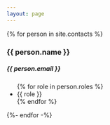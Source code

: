 ```yaml
---
layout: page
---
```



{% for person in site.contacts %}

<h3>{{ person.name }}</h3>
<h5>{{ person.email }}</h5>
<ul>
{% for role in person.roles %}
    <li>{{ role }}</li>
{% endfor %}
</ul>

{%- endfor -%}
